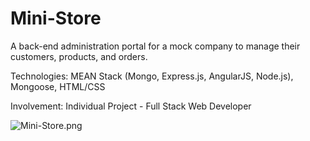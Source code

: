 # Mini-Store
A back-end administration portal for a mock company to manage their customers, products, and orders.

Technologies: MEAN Stack (Mongo, Express.js, AngularJS, Node.js), Mongoose, HTML/CSS

Involvement: Individual Project - Full Stack Web Developer

<img src="/assets/images/Mini-Store.png" alt="Mini-Store.png">
